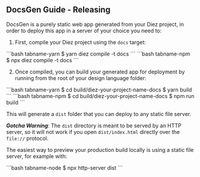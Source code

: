 ## DocsGen Guide - Releasing

DocsGen is a purely static web app generated from your Diez project, in order to deploy this app in a server of your choice you need to:

1. First, compile your Diez project using the `docs` target:

<CodeTabs>
```bash tabname-yarn
$ yarn diez compile -t docs
```
```bash tabname-npm
$ npx diez compile -t docs
```
</CodeTabs>

2. Once compiled, you can build your generated app for deployment by running from the root of your design language folder:

<CodeTabs>
```bash tabname-yarn
$ cd build/diez-your-project-name-docs
$ yarn build
```
```bash tabname-npm
$ cd build/diez-your-project-name-docs
$ npm run build
```
</CodeTabs>

This will generate a `dist` folder that you can deploy to any static file server.

<div class="aside"><i><strong>Gotcha Warning</strong></i>: The <code>dist</code> directory is meant to be served by an HTTP server, so it will not work if you open <code>dist/index.html</code> directly over the <code>file://</code> protocol.</div>

The easiest way to preview your production build locally is using a static file server, for example with:

<CodeTabs>
```bash tabname-node
$ npx http-server dist
```
</CodeTabs>
